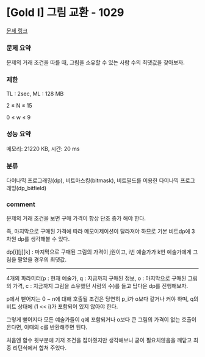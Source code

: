 
# [Gold I] 그림 교환 - 1029

[문제 링크](https://www.acmicpc.net/problem/1029)

### 문제 요약

<p> 문제의 거래 조건을 따를 때, 그림을 소유할 수 있는 사람 수의 최댓값을 찾아보자. </p>

### 제한

TL : 2sec, ML : 128 MB

2 ≤ N ≤ 15

0 ≤ w ≤ 9

### 성능 요약

메모리: 21220 KB, 시간: 20 ms

### 분류

다이나믹 프로그래밍(dp), 비트마스킹(bitmask), 비트필드를 이용한 다이나믹 프로그래밍(dp_bitfield)

### comment

문제의 거래 조건을 보면 구매 가격이 항상 단조 증가 해야 한다.

즉, 마지막으로 구매된 가격에 따라 메모이제이션이 달라져야 하므로 기본 비트dp에 3차원 dp를 생각해볼 수 있다.

dp[i][j][k] : 마지막으로 구매된 그림의 가격이 j원이고, i번 예술가가 k번 예술가에게 그림을 팔았을 경우의 최댓값.

-----------------------------------------------------------------------------------------------------------------------------------------------------------------------

4개의 파라미터(p : 현재 예술가, q : 지금까지 구매된 정보, o : 마지막으로 구매된 그림의 가격, c : 지금까지 그림을 소유했던 사람의 수)를 들고 탑다운 dp를 진행해보자.

p에서 뻗어지는 0 ~ n에 대해 호출될 조건은 당연히 p_i가 o보다 같거나 커야 하며, q의 비트 상태에 (1 << i)가 포함되어 있지 않아야 한다.

그렇게 뻗어지다 모든 예술가들이 q에 포함되거나 o보다 큰 그림의 가격이 없는 호출이 온다면, 이때의 c를 반환해주면 된다.

처음엔 함수 윗부분에 기저 조건을 잡아줬지만 생각해보니 굳이 필요치않음을 깨닫고 최종 리턴식에서 합쳐 주었다.
